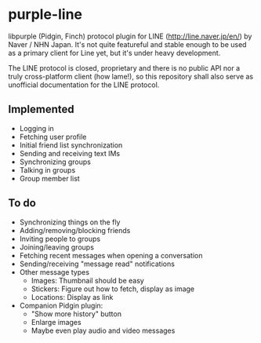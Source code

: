 purple-line
===========

libpurple (Pidgin, Finch) protocol plugin for LINE (http://line.naver.jp/en/) by Naver / NHN Japan. It's not quite featureful and stable enough to be used as a primary client for Line yet, but it's under heavy development.

The LINE protocol is closed, proprietary and there is no public API nor a truly cross-platform client (how lame!), so this repository shall also serve as unofficial documentation for the LINE protocol.

Implemented
-----------

* Logging in
* Fetching user profile
* Initial friend list synchronization
* Sending and receiving text IMs
* Synchronizing groups
* Talking in groups
* Group member list

To do
-----

* Synchronizing things on the fly
* Adding/removing/blocking friends
* Inviting people to groups
* Joining/leaving groups
* Fetching recent messages when opening a conversation
* Sending/receiving "message read" notifications
* Other message types
  * Images: Thumbnail should be easy
  * Stickers: Figure out how to fetch, display as image
  * Locations: Display as link
* Companion Pidgin plugin:
  * "Show more history" button
  * Enlarge images
  * Maybe even play audio and video messages
